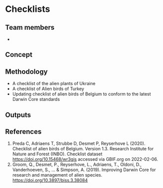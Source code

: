 # Checklists

## Team members
* 

## Concept


## Methodology

* A checklist of the alien plants of Ukraine
* A checklist of Alien birds of Turkey
* Updating checklist of alien birds of Belgium to conform to the latest Darwin Core standards

## Outputs

## References

1. Preda C, Adriaens T, Strubbe D, Desmet P, Reyserhove L (2020). Checklist of alien birds of Belgium. Version 1.3. Research Institute for Nature and Forest (INBO). Checklist dataset https://doi.org/10.15468/wr3gis accessed via GBIF.org on 2022-02-06.
2. Groom, Q., Desmet, P., Reyserhove, L., Adriaens, T., Oldoni, D., Vanderhoeven, S., ... & Simpson, A. (2019). Improving Darwin Core for research and management of alien species. https://doi.org/10.3897/biss.3.38084
